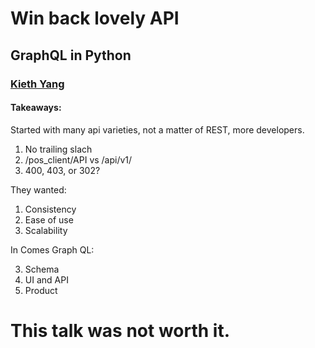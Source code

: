 # Win back lovely API

## GraphQL in Python

### [Kieth Yang](https://github.com/keitheis)

#### Takeaways:

Started with many api varieties, not a matter of REST, more developers.

1. No trailing slach
2. /pos_client/API vs /api/v1/
3. 400, 403, or 302?

They wanted:

1. Consistency 
2. Ease of use
3. Scalability

In Comes Graph QL:

3. Schema
2. UI and API
1. Product

# This talk was not worth it.